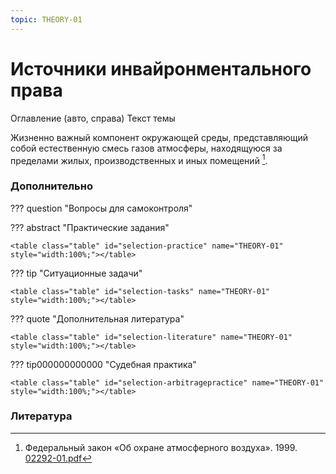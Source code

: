 ```yaml
---
topic: THEORY-01
---
```


# Источники инвайронментального права

Оглавление (авто, справа)
Текст темы

Жизненно важный компонент окружающей среды, представляющий собой естественную смесь газов атмосферы, находящуюся за пределами жилых, производственных и иных помещений [^02292].














### Дополнительно

??? question "Вопросы для самоконтроля"

     

??? abstract "Практические задания"

    <table class="table" id="selection-practice" name="THEORY-01" style="width:100%;"></table>

??? tip "Ситуационные задачи"

    <table class="table" id="selection-tasks" name="THEORY-01" style="width:100%;"></table>

??? quote "Дополнительная литература"

    <table class="table" id="selection-literature" name="THEORY-01" style="width:100%;"></table>
	
??? tip000000000000 "Судебная практика"

    <table class="table" id="selection-arbitragepractice" name="THEORY-01" style="width:100%;"></table>


### Литература

[^02292]: Федеральный закон «Об охране атмосферного воздуха». 1999. [02292-01.pdf](https://education.kurashev.com/environmental/Библиотека/index.html#02292)

[^??02221]: Розенберг Г.С. Я никогда не был эко-уродом. 2014. [02221-01.pdf](https://education.kurashev.com/environmental-data/files-literature/02221-01.pdf)